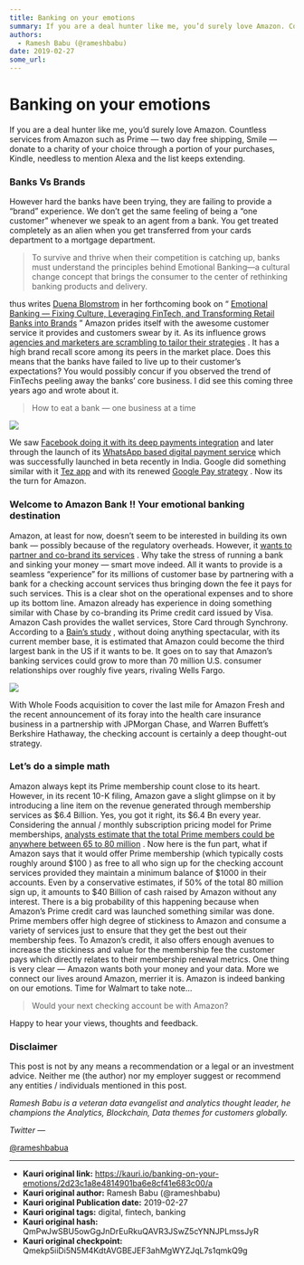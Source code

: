 ```yaml
---
title: Banking on your emotions
summary: If you are a deal hunter like me, you’d surely love Amazon. Countless services from Amazon such as Prime — two day free shipping, Smile — donate to a charity of your choice through a portion of your purchases, Kindle, needless to mention Alexa and the list keeps extending. Banks Vs Brands However hard the banks have been trying, they are failing to provide a “brand” experience. We don’t get the same feeling of being a “one customer” whenever we speak to an agent from a bank. You get treated comp
authors:
  - Ramesh Babu (@rameshbabu)
date: 2019-02-27
some_url: 
---
```


# Banking on your emotions


If you are a deal hunter like me, you’d surely love Amazon. Countless services from Amazon such as Prime — two day free shipping, Smile — donate to a charity of your choice through a portion of your purchases, Kindle, needless to mention Alexa and the list keeps extending.

### Banks Vs Brands
However hard the banks have been trying, they are failing to provide a “brand” experience. We don’t get the same feeling of being a “one customer” whenever we speak to an agent from a bank. You get treated completely as an alien when you get transferred from your cards department to a mortgage department.
> To survive and thrive when their competition is catching up, banks must understand the principles behind Emotional Banking―a cultural change concept that brings the consumer to the center of rethinking banking products and delivery.

thus writes 
[Duena Blomstrom](https://www.linkedin.com/in/duenablomstrom/)
 in her forthcoming book on “ 
[Emotional Banking — Fixing Culture, Leveraging FinTech, and Transforming Retail Banks into Brands](https://www.amazon.co.uk/dp/3319756524/)
 ”
Amazon prides itself with the awesome customer service it provides and customers swear by it. As its influence grows 
[agencies and marketers are scrambling to tailor their strategies](https://www.nytimes.com/2017/07/31/business/media/amazon-advertising.html)
 . It has a high brand recall score among its peers in the market place.
Does this means that the banks have failed to live up to their customer’s expectations? You would possibly concur if you observed the trend of FinTechs peeling away the banks’ core business. I did see this coming three years ago and wrote about it.
> How to eat a bank — one business at a time


![](https://ipfs.infura.io/ipfs/QmRc9LegnECrNGSJt7TmYM3qvHQwfb5yWMkekGAWSWk8Nu)

We saw 
[Facebook doing it with its deep payments integration](https://techcrunch.com/2017/01/12/what-facebooks-european-payment-license-could-mean-for-banks/)
 and later through the launch of its 
[WhatsApp based digital payment service](https://www.theverge.com/2018/2/8/16991520/whatsapp-digital-payments-india-beta-launch)
 which was successfully launched in beta recently in India. Google did something similar with it 
[Tez app](https://economictimes.indiatimes.com/small-biz/startups/newsbuzz/pay-utility-bills-now-with-google-tez/articleshow/62983020.cms)
 and with its renewed 
[Google Pay strategy](https://www.blog.google/topics/shopping-payments/say-hello-to-google-pay/)
 . Now its the turn for Amazon.

### Welcome to Amazon Bank !! Your emotional banking destination
Amazon, at least for now, doesn’t seem to be interested in building its own bank — possibly because of the regulatory overheads. However, it 
[wants to partner and co-brand its services](https://www.bloomberg.com/news/articles/2018-03-05/amazon-in-talks-with-jpmorgan-over-checking-accounts-wsj-says)
 . Why take the stress of running a bank and sinking your money — smart move indeed.
All it wants to provide is a seamless “experience” for its millions of customer base by partnering with a bank for a checking account services thus bringing down the fee it pays for such services. This is a clear shot on the operational expenses and to shore up its bottom line. Amazon already has experience in doing something similar with Chase by co-branding its Prime credit card issued by Visa. Amazon Cash provides the wallet services, Store Card through Synchrony.
According to a 
[Bain’s study](https://www.cnbc.com/2018/03/06/amazon-could-become-the-third-biggest-us-bank-if-it-wants-to-bain-study.html)
 , without doing anything spectacular, with its current member base, it is estimated that Amazon could become the third largest bank in the US if it wants to be. It goes on to say that Amazon’s banking services could grow to more than 70 million U.S. consumer relationships over roughly five years, rivaling Wells Fargo.

![](https://ipfs.infura.io/ipfs/QmP3ZPqo9zP1pLzB8TsxXYuLqrqs33EqxfZ7RUkjeuTwdy)

With Whole Foods acquisition to cover the last mile for Amazon Fresh and the recent announcement of its foray into the health care insurance business in a partnership with JPMorgan Chase, and Warren Buffett’s Berkshire Hathaway, the checking account is certainly a deep thought-out strategy.

### Let’s do a simple math
Amazon always kept its Prime membership count close to its heart. However, in its recent 10-K filing, Amazon gave a slight glimpse on it by introducing a line item on the revenue generated through membership services as $6.4 Billion. Yes, you got it right, its $6.4 Bn every year. Considering the annual / monthly subscription pricing model for Prime memberships, 
[analysts estimate that the total Prime members could be anywhere between 65 to 80 million](https://www.cnbc.com/2017/02/17/amazon-hints-at-its-big-secret-how-many-prime-members-it-has.html)
 .
Now here is the fun part, what if Amazon says that it would offer Prime membership (which typically costs roughly around $100 ) as free to all who sign up for the checking account services provided they maintain a minimum balance of $1000 in their accounts. Even by a conservative estimates, if 50% of the total 80 million sign up, it amounts to $40 Billion of cash raised by Amazon without any interest. There is a big probability of this happening because when Amazon’s Prime credit card was launched something similar was done.
Prime members offer high degree of stickiness to Amazon and consume a variety of services just to ensure that they get the best out their membership fees. To Amazon’s credit, it also offers enough avenues to increase the stickiness and value for the membership fee the customer pays which directly relates to their membership renewal metrics.
One thing is very clear — Amazon wants both your money and your data. More we connect our lives around Amazon, merrier it is.
Amazon is indeed banking on our emotions. Time for Walmart to take note…
> Would your next checking account be with Amazon?

Happy to hear your views, thoughts and feedback.

### Disclaimer
This post is not by any means a recommendation or a legal or an investment advice. Neither me (the author) nor my employer suggest or recommend any entities / individuals mentioned in this post.
 
_Ramesh Babu is a veteran data evangelist and analytics thought leader, he champions the Analytics, Blockchain, Data themes for customers globally._
 
 
_Twitter —_
  
[@rameshbabua](https://twitter.com/rameshbabua)
 



---

- **Kauri original link:** https://kauri.io/banking-on-your-emotions/2d23c1a8e4814901ba6e8cf41e683c00/a
- **Kauri original author:** Ramesh Babu (@rameshbabu)
- **Kauri original Publication date:** 2019-02-27
- **Kauri original tags:** digital, fintech, banking
- **Kauri original hash:** QmPwJwSBU5owGgJnDrEuRkuQAVR3JSwZ5cYNNJPLmssJyR
- **Kauri original checkpoint:** Qmekp5iiDi5N5M4KdtAVGBEJEF3ahMgWYZJqL7s1qmkQ9g



